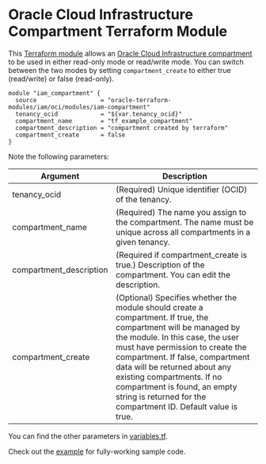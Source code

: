 # Oracle Cloud Infrastructure Compartment Terraform Module

This [Terraform module](https://www.terraform.io/docs/modules/index.html) allows an [Oracle Cloud Infrastructure  compartment](https://docs.cloud.oracle.com/iaas/Content/Identity/Tasks/managingcompartments.htm) to be used in either read-only mode or read/write mode. You can switch between the two modes by setting `compartment_create` to either true (read/write) or false (read-only).

```hcl
module "iam_compartment" {
  source                  = "oracle-terraform-modules/iam/oci/modules/iam-compartment"
  tenancy_ocid            = "${var.tenancy_ocid}"
  compartment_name        = "tf_example_compartment"
  compartment_description = "compartment created by terraform"
  compartment_create      = false
}
```

Note the following parameters:

Argument | Description
--- | ---
tenancy_ocid | (Required) Unique identifier (OCID) of the tenancy.
compartment_name | (Required) The name you assign to the compartment. The name must be unique across all compartments in a given tenancy.
compartment_description | (Required if compartment_create is true.) Description of the compartment. You can edit the description.
compartment_create | (Optional)  Specifies whether the module should create a compartment. If true, the compartment will be managed by the module. In this case, the user must have permission to create the compartment. If false, compartment data will be returned about any existing compartments. If no compartment is found, an empty string is returned for the compartment ID. Default value is true.

You can find the other parameters in [variables.tf](https://github.com/oracle-terraform-modules/terraform-oci-iam/blob/master/modules/iam-compartment/variables.tf).

Check out the [example](https://github.com/oracle-terraform-modules/terraform-oci-iam/tree/master/example) for fully-working sample code.
